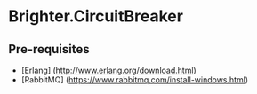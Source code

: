 # Brighter.CircuitBreaker

## Pre-requisites

* [Erlang] (http://www.erlang.org/download.html)
* [RabbitMQ] (https://www.rabbitmq.com/install-windows.html)

